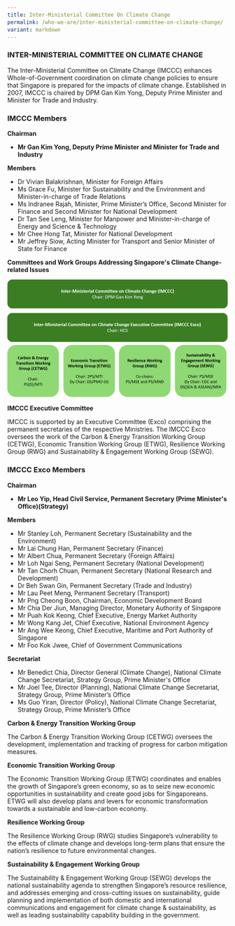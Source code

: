 ```yaml
---
title: Inter-Ministerial Committee On Climate Change
permalink: /who-we-are/inter-ministerial-committee-on-climate-change/
variant: markdown
---
```

### INTER-MINISTERIAL COMMITTEE ON CLIMATE CHANGE

The Inter-Ministerial Committee on Climate Change (IMCCC) enhances Whole-of-Government coordination on climate change policies to ensure that Singapore is prepared for the impacts of climate change. Established in 2007, IMCCC is chaired by DPM Gan Kim Yong, Deputy Prime Minister and Minister for Trade and Industry.

### IMCCC Members

**Chairman**

* **Mr Gan Kim Yong, Deputy Prime Minister and Minister for Trade and Industry**

**Members**
* Dr Vivian Balakrishnan, Minister for Foreign Affairs  
* Ms Grace Fu, Minister for Sustainability and the Environment and Minister-in-charge of Trade Relations
* Ms Indranee Rajah, Minister, Prime Minister’s Office, Second Minister for Finance and Second Minister for National Development
* Dr Tan See Leng, Minister for Manpower and Minister-in-charge of Energy and Science & Technology
* Mr Chee Hong Tat, Minister for National Development
* Mr Jeffrey Siow, Acting Minister for Transport and Senior Minister of State for Finance

**Committees and Work Groups Addressing Singapore's Climate Change-related Issues**

![](/images/IMCCC_2025_update.png)

**IMCCC Executive Committee**

IMCCC is supported by an Executive Committee (Exco) comprising the permanent secretaries of the respective Ministries. The IMCCC Exco oversees the work of the Carbon & Energy Transition Working Group (CETWG), Economic Transition Working Group (ETWG), Resilience Working Group (RWG) and Sustainability & Engagement Working Group (SEWG).

### IMCCC Exco Members

**Chairman**

* **Mr Leo Yip, Head Civil Service, Permanent Secretary (Prime Minister's Office)(Strategy)**

**Members**

* Mr Stanley Loh, Permanent Secretary (Sustainability and the Environment)  
* Mr Lai Chung Han, Permanent Secretary (Finance)
* Mr Albert Chua, Permanent Secretary (Foreign Affairs)  
* Mr Loh Ngai Seng, Permanent Secretary (National Development)  
* Mr Tan Chorh Chuan, Permanent Secretary (National Research and Development)  
* Dr Beh Swan Gin, Permanent Secretary (Trade and Industry) 
* Mr Lau Peet Meng, Permanent Secretary (Transport)  
* Mr Png Cheong Boon, Chairman, Economic Development Board
* Mr Chia Der Jiun, Managing Director, Monetary Authority of Singapore 
* Mr Puah Kok Keong, Chief Executive, Energy Market Authority 
* Mr Wong Kang Jet, Chief Executive, National Environment Agency 
* Mr Ang Wee Keong, Chief Executive, Maritime and Port Authority of Singapore 
* Mr Foo Kok Jwee, Chief of Government Communications  

**Secretariat**

* Mr Benedict Chia, Director General (Climate Change), National Climate Change Secretariat, Strategy Group, Prime Minister's Office
* Mr Joel Tee, Director (Planning), National Climate Change Secretariat, Strategy Group, Prime Minister’s Office
* Ms Guo Yiran, Director (Policy), National Climate Change Secretariat, Strategy Group, Prime Minister’s Office

**Carbon & Energy Transition Working Group**

The Carbon & Energy Transition Working Group (CETWG) oversees the development, implementation and tracking of progress for carbon mitigation measures. 

**Economic Transition Working Group**

The Economic Transition Working Group (ETWG) coordinates and enables the growth of Singapore’s green economy, so as to seize new economic opportunities in sustainability and create good jobs for Singaporeans. ETWG will also develop plans and levers for economic transformation towards a sustainable and low-carbon economy.

**Resilience Working Group**

The Resilience Working Group (RWG) studies Singapore’s vulnerability to the effects of climate change and develops long-term plans that ensure the nation’s resilience to future environmental changes.

**Sustainability & Engagement Working Group**

The Sustainability & Engagement Working Group (SEWG) develops the national sustainability agenda to strengthen Singapore’s resource resilience, and addresses emerging and cross-cutting issues on sustainability, guide planning and implementation of both domestic and international communications and engagement for climate change & sustainability, as well as leading sustainability capability building in the government.